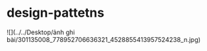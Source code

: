 # design-pattetns
![](../../Desktop/ảnh ghi bài/301135008_778952706636321_4528855413957524238_n.jpg)